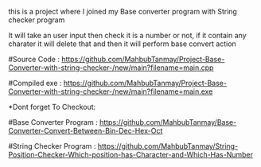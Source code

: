 this is a project where I joined my Base converter program with String checker program

It will take an user input
then check it is a number or not, if it contain any charater it will delete that and then
it will perform base convert action

#Source Code : https://github.com/MahbubTanmay/Project-Base-Converter-with-string-checker-/new/main?filename=main.cpp

#Compiled exe : https://github.com/MahbubTanmay/Project-Base-Converter-with-string-checker-/new/main?filename=main.exe


*Dont forget To Checkout:

#Base Converter Program : https://github.com/MahbubTanmay/Base-Converter-Convert-Between-Bin-Dec-Hex-Oct

#String Checker Program : https://github.com/MahbubTanmay/String-Position-Checker-Which-position-has-Character-and-Which-Has-Number
